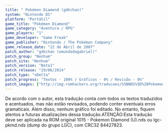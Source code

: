 ```yaml
---
title: " Pokémon Diamond (gdkchan)"
system: "Nintendo DS"
platform: "Portátil"
game_title: "Pokémon Diamond"
game_category: "Aventura / RPG"
game_players: "1"
game_developer: "Game Freak"
game_publisher: "Nintendo / The Pokémon Company"
game_release_date: "22 de Abril de 2007"
patch_author: "gdkchan (omundodogabriel)"
patch_group: "Nenhum"
patch_site: "Nenhum"
patch_version: "Beta1"
patch_release: "29/06/2014"
patch_type: "xDelta"
patch_progress: "Textos - 100% / Gráficos - 0% / Revisão - 0%"
patch_images: ["http://img.romhackers.org/traducoes/%5BNDS%5D%20Pokemon%20Diamond%20-%20gdkchan%20-%201.png","http://img.romhackers.org/traducoes/%5BNDS%5D%20Pokemon%20Diamond%20-%20gdkchan%20-%202.png","http://img.romhackers.org/traducoes/%5BNDS%5D%20Pokemon%20Diamond%20-%20gdkchan%20-%203.png"]
---
```

De acordo com o autor, esta tradução conta com todos os textos traduzidos e acentuados, mas não estão revisados, podendo conter eventuais erros gramaticais. Além disso, nenhum gráfico foi editado. No entanto, fiquem atentos a futuras atualizações dessa tradução.ATENÇÃO:Esta tradução deve ser aplicada na ROM original 1015 - Pokemon Diamond (U).nds ou lgc-pkmd.nds (dump do grupo LGC), com CRC32 84427823.
